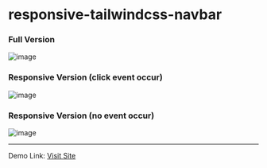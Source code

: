 ﻿# responsive-tailwindcss-navbar

 ### Full Version
![image](https://github.com/gokarna123-goku/responsive-tailwindcss-navbar/assets/70308228/5a0839b9-61f9-475f-a2be-d555aeba5b41)

### Responsive Version (click event occur)
![image](https://github.com/gokarna123-goku/responsive-tailwindcss-navbar/assets/70308228/13bade57-5d9d-4af2-bb06-d6390ca38f05)

### Responsive Version (no event occur)
![image](https://github.com/gokarna123-goku/responsive-tailwindcss-navbar/assets/70308228/d6f207a7-8578-4814-879b-b4a51185b745)

<hr />

Demo Link: <a href="https://gokarna123-goku.github.io/responsive-tailwindcss-navbar/"> Visit Site </a>
